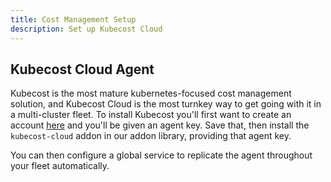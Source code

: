 ```yaml
---
title: Cost Management Setup
description: Set up Kubecost Cloud
---
```


## Kubecost Cloud Agent

Kubecost is the most mature kubernetes-focused cost management solution, and Kubecost Cloud is the most turnkey way to get going with it in a multi-cluster fleet. To install Kubecost you'll first want to create an account [here](https://www.kubecost.com/products/kubecost-cloud/) and you'll be given an agent key. Save that, then install the `kubecost-cloud` addon in our addon library, providing that agent key.

You can then configure a global service to replicate the agent throughout your fleet automatically.
